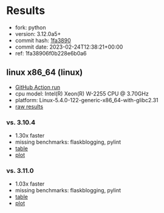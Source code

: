 # Results

- fork: python
- version: 3.12.0a5+
- commit hash: [1fa3890](https://github.com/python/cpython/commit/1fa3890)
- commit date: 2023-02-24T12:38:21+00:00
- ref: 1fa38906f0b228e6b0a6

## linux x86_64 (linux)

- [GitHub Action run](https://github.com/faster-cpython/benchmarking/actions/runs/4264560100)
- cpu model: Intel(R) Xeon(R) W-2255 CPU @ 3.70GHz
- platform: Linux-5.4.0-122-generic-x86_64-with-glibc2.31
- [raw results](bm-20230224-linux-x86_64-python-1fa38906f0b228e6b0a6-3.12.0a5%2B-1fa3890.json)

### vs. 3.10.4

- 1.30x faster
- missing benchmarks: flaskblogging, pylint
- [table](bm-20230224-linux-x86_64-python-1fa38906f0b228e6b0a6-3.12.0a5%2B-1fa3890-vs-3.10.4.md)
- [plot](bm-20230224-linux-x86_64-python-1fa38906f0b228e6b0a6-3.12.0a5%2B-1fa3890-vs-3.10.4.png)

### vs. 3.11.0

- 1.03x faster
- missing benchmarks: flaskblogging, pylint
- [table](bm-20230224-linux-x86_64-python-1fa38906f0b228e6b0a6-3.12.0a5%2B-1fa3890-vs-3.11.0.md)
- [plot](bm-20230224-linux-x86_64-python-1fa38906f0b228e6b0a6-3.12.0a5%2B-1fa3890-vs-3.11.0.png)

